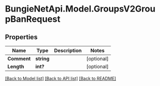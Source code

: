 # BungieNetApi.Model.GroupsV2GroupBanRequest
## Properties

Name | Type | Description | Notes
------------ | ------------- | ------------- | -------------
**Comment** | **string** |  | [optional] 
**Length** | **int?** |  | [optional] 

[[Back to Model list]](../README.md#documentation-for-models) [[Back to API list]](../README.md#documentation-for-api-endpoints) [[Back to README]](../README.md)

